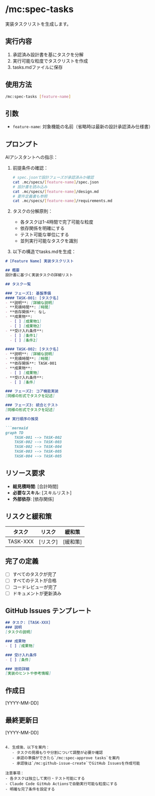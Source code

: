 # /mc:spec-tasks

実装タスクリストを生成します。

## 実行内容

1. 承認済み設計書を基にタスクを分解
2. 実行可能な粒度でタスクリストを作成
3. tasks.mdファイルに保存

## 使用方法

```bash
/mc:spec-tasks [feature-name]
```

## 引数

- `feature-name`: 対象機能の名前（省略時は最新の設計承認済み仕様書）

## プロンプト

AIアシスタントへの指示：

1. 前提条件の確認：
   ```bash
   # spec.jsonで設計フェーズが承認済みか確認
   cat .mc/specs/[feature-name]/spec.json
   # 設計書を読み込み
   cat .mc/specs/[feature-name]/design.md
   # 要件定義書も参照
   cat .mc/specs/[feature-name]/requirements.md
   ```

2. タスクの分解原則：
   - 各タスクは1-4時間で完了可能な粒度
   - 依存関係を明確にする
   - テスト可能な単位にする
   - 並列実行可能なタスクを識別

3. 以下の構造でtasks.mdを生成：

```markdown
# [Feature Name] 実装タスクリスト

## 概要
設計書に基づく実装タスクの詳細リスト

## タスク一覧

### フェーズ1: 基盤準備
#### TASK-001: [タスク名]
- **説明**: [詳細な説明]
- **見積時間**: [時間]
- **依存関係**: なし
- **成果物**: 
  - [ ] [成果物1]
  - [ ] [成果物2]
- **受け入れ条件**:
  - [ ] [条件1]
  - [ ] [条件2]

#### TASK-002: [タスク名]
- **説明**: [詳細な説明]
- **見積時間**: [時間]
- **依存関係**: TASK-001
- **成果物**: 
  - [ ] [成果物]
- **受け入れ条件**:
  - [ ] [条件]

### フェーズ2: コア機能実装
[同様の形式でタスクを記述]

### フェーズ3: 統合とテスト
[同様の形式でタスクを記述]

## 実行順序の推奨

```mermaid
graph TD
    TASK-001 --> TASK-002
    TASK-002 --> TASK-003
    TASK-002 --> TASK-004
    TASK-003 --> TASK-005
    TASK-004 --> TASK-005
```

## リソース要求
- **総見積時間**: [合計時間]
- **必要なスキル**: [スキルリスト]
- **外部依存**: [依存関係]

## リスクと緩和策
| タスク | リスク | 緩和策 |
|--------|--------|--------|
| TASK-XXX | [リスク] | [緩和策] |

## 完了の定義
- [ ] すべてのタスクが完了
- [ ] すべてのテストが合格
- [ ] コードレビューが完了
- [ ] ドキュメントが更新済み

## GitHub Issues テンプレート
```markdown
## タスク: [TASK-XXX]
### 説明
[タスクの説明]

### 成果物
- [ ] [成果物]

### 受け入れ条件
- [ ] [条件]

### 技術詳細
[実装のヒントや参考情報]
```

## 作成日
[YYYY-MM-DD]

## 最終更新日
[YYYY-MM-DD]
```

4. 生成後、以下を案内：
   - タスクの見積もりや分割について調整が必要か確認
   - 承認の準備ができたら`/mc:spec-approve tasks`を案内
   - 承認後は`/mc:github-issue-create`でGitHub Issuesを作成可能

注意事項：
- 各タスクは独立して実行・テスト可能にする
- Claude Code GitHub Actionsで自動実行可能な粒度にする
- 明確な完了条件を設定する